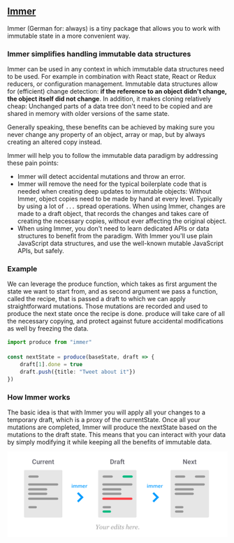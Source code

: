 ## [Immer](https://immerjs.github.io/immer/)

Immer (German for: always) is a tiny package that allows you to work with immutable state in
a more convenient way.

### Immer simplifies handling immutable data structures

Immer can be used in any context in which immutable data structures need to be used.
For example in combination with React state, React or Redux reducers, or configuration management.
Immutable data structures allow for (efficient) change detection: **if the reference to an object
didn't change, the object itself did not change**. In addition, it makes cloning relatively
cheap: Unchanged parts of a data tree don't need to be copied and are shared in memory with
older versions of the same state.

Generally speaking, these benefits can be achieved by making sure you never change any property
of an object, array or map, but by always creating an altered copy instead.

Immer will help you to follow the immutable data paradigm by addressing these pain points:

- Immer will detect accidental mutations and throw an error.
- Immer will remove the need for the typical boilerplate code that is needed when creating deep 
  updates to immutable objects: Without Immer, object copies need to be made by hand at every
  level. Typically by using a lot of `...` spread operations. When using Immer, changes are made to 
  a draft object, that records the changes and takes care of creating the necessary copies,
  without ever affecting the original object.
- When using Immer, you don't need to learn dedicated APIs or data structures to benefit from the 
  paradigm. With Immer you'll use plain JavaScript data structures, and use the well-known 
  mutable JavaScript APIs, but safely.

### Example

We can leverage the produce function, which takes as first argument the state we want to
start from, and as second argument we pass a function, called the recipe, that is passed a draft
to which we can apply straightforward mutations. Those mutations are recorded and used to produce
the next state once the recipe is done. produce will take care of all the necessary copying,
and protect against future accidental modifications as well by freezing the data.

```typescript
import produce from "immer"

const nextState = produce(baseState, draft => {
    draft[1].done = true
    draft.push({title: "Tweet about it"})
})
```

### How Immer works

The basic idea is that with Immer you will apply all your changes to a temporary draft,
which is a proxy of the currentState. Once all your mutations are completed, Immer will produce
the nextState based on the mutations to the draft state. This means that you can interact
with your data by simply modifying it while keeping all the benefits of immutable data.

![immer.png](images/immer.png)

